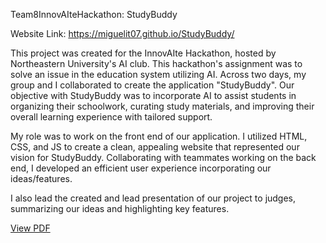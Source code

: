 Team8InnovAIteHackathon: StudyBuddy

Website Link: https://miguelit07.github.io/StudyBuddy/

This project was created for the InnovAIte Hackathon, hosted by Northeastern University's AI club. This hackathon's assignment was to solve an issue in the education system utilizing AI. Across two days, my group and I collaborated to create the application "StudyBuddy". Our objective with StudyBuddy was to incorporate AI to assist students in organizing their schoolwork, curating study materials, and improving their overall learning experience with tailored support. 

My role was to work on the front end of our application. I utilized HTML, CSS, and JS to create a clean, appealing website that represented our vision for StudyBuddy. Collaborating with teammates working on the back end, I developed an efficient user experience incorporating our ideas/features.

I also lead the created and lead presentation of our project to judges, summarizing our ideas and highlighting key features. 

[View PDF](Study-Buddy-project-InnovAIte-Hackathon.pdf)

